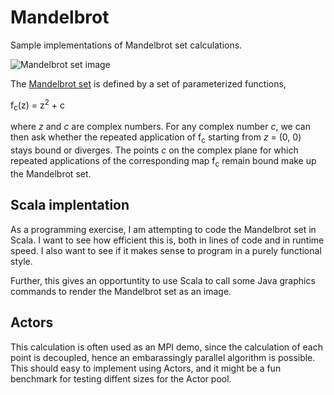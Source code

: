 Mandelbrot
==========

Sample implementations of Mandelbrot set calculations.

![Mandelbrot set image][image]

The [Mandelbrot set][1] is defined by a set of parameterized functions,

f<sub>c</sub>(z) = z<sup>2</sup> + c

where *z* and *c* are complex numbers. For any complex number *c*, we can then
ask whether the repeated application of f<sub>c</sub> starting from *z* = (0, 0) 
stays bound or diverges. The points *c* on the complex plane for which repeated
applications of the corresponding map f<sub>c</sub> remain bound make up the
Mandelbrot set.

Scala implentation
------------------

As a programming exercise, I am attempting to code the Mandelbrot set in Scala.
I want to see how efficient this is, both in lines of code and in runtime speed.
I also want to see if it makes sense to program in a purely functional style.

Further, this gives an opportuntity to use Scala to call some Java graphics
commands to render the Mandelbrot set as an image.

Actors
------

This calculation is often used as an MPI demo, since the calculation of each
point is decoupled, hence an embarassingly parallel algorithm is possible.
This should easy to implement using Actors, and it might be a fun benchmark
for testing diffent sizes for the Actor pool.

[1]: http://en.wikipedia.org/wiki/Mandelbrot_set
[image]: http://upload.wikimedia.org/wikipedia/commons/thumb/2/21/Mandel_zoom_00_mandelbrot_set.jpg/640px-Mandel_zoom_00_mandelbrot_set.jpg
